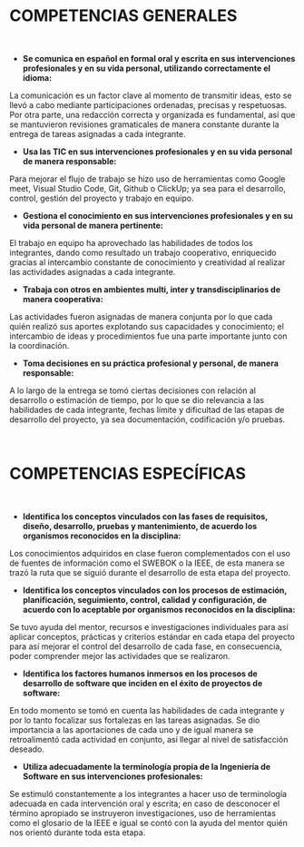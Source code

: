 # COMPETENCIAS GENERALES
<br>

* **Se comunica en español en formal oral y escrita en sus intervenciones profesionales y en su vida personal, utilizando correctamente el idioma:**

 La comunicación es un factor clave al momento de transmitir ideas, esto se llevó a cabo mediante participaciones ordenadas, precisas y respetuosas. Por otra parte, una redacción correcta y organizada es fundamental, así que se mantuvieron revisiones gramaticales de manera constante durante la entrega de tareas asignadas a cada integrante.

 * **Usa las TIC en sus intervenciones profesionales y en su vida personal de manera responsable:**

 Para mejorar el flujo de trabajo se hizo uso de herramientas como Google meet, Visual Studio Code, Git, Github o ClickUp; ya sea para el desarrollo, control, gestión del proyecto y trabajo en equipo.

 * **Gestiona el conocimiento en sus intervenciones profesionales y en su vida personal de manera pertinente:**

 El trabajo en equipo ha aprovechado las habilidades de todos los integrantes, dando como resultado un trabajo cooperativo, enriquecido gracias al intercambio constante de conocimiento y creatividad al realizar las actividades asignadas a cada integrante.

 * **Trabaja con otros en ambientes multi, inter y transdisciplinarios de manera cooperativa:**

 Las actividades fueron asignadas de manera conjunta por lo que cada quién realizó sus aportes explotando sus capacidades y conocimiento; el intercambio de ideas y procedimientos fue una parte importante junto con la coordinación.

 * **Toma decisiones en su práctica profesional y personal, de manera responsable:**

 A lo largo de la entrega se tomó ciertas decisiones con relación al desarrollo o estimación de tiempo, por lo que se dio relevancia a las habilidades de cada integrante, fechas límite y dificultad de las etapas de desarrollo del proyecto, ya sea documentación, codificación y/o pruebas.

<br> 

# COMPETENCIAS ESPECÍFICAS
<br>

* **Identifica los conceptos vinculados con las fases de requisitos, diseño, desarrollo, pruebas y mantenimiento, de acuerdo los organismos reconocidos en la disciplina:**

Los conocimientos adquiridos en clase fueron complementados con el uso de fuentes de información como el SWEBOK o la IEEE, de esta manera se trazó la ruta que se siguió durante el desarrollo de esta etapa del proyecto. 

* **Identifica los conceptos vinculados con los procesos de estimación, planificación, seguimiento, control, calidad y configuración, de acuerdo con lo aceptable por organismos reconocidos en la disciplina:**

Se tuvo ayuda del mentor, recursos e investigaciones individuales para así aplicar conceptos, prácticas y criterios estándar en cada etapa del proyecto para así mejorar el control del desarrollo de cada fase, en consecuencia, poder comprender mejor las actividades que se realizaron.

* **Identifica los factores humanos inmersos en los procesos de desarrollo de software que inciden en el éxito de proyectos de software:**

En todo momento se tomó en cuenta las habilidades de cada integrante y por lo tanto focalizar sus fortalezas en las tareas asignadas. Se dio importancia a las aportaciones de cada uno y de igual manera se retroalimentó cada actividad en conjunto, así llegar al nivel de satisfacción deseado.

* **Utiliza adecuadamente la terminología propia de la Ingeniería de Software en sus intervenciones profesionales:**

Se estimuló constantemente a los integrantes a hacer uso de terminología adecuada en cada intervención oral y escrita; en caso de desconocer el término apropiado se instruyeron investigaciones, uso de herramientas como el glosario de la IEEE e igual se contó con la ayuda del mentor quién nos orientó durante toda esta etapa.

<br>
